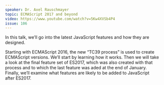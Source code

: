 ```yaml
---
speaker: Dr. Axel Rauschmayer
topic: ECMAScript 2017 and beyond
video: https://www.youtube.com/watch?v=5Kw4XVSb4P4
issue: 106
---
```


In this talk, we’ll go into the latest JavaScript features and how they are designed.

Starting with ECMAScript 2016, the new “TC39 process” is used to create ECMAScript versions. We’ll start by learning how it works. Then we will take a look at the final feature set of ES2017, which was also created with that process and to which the last feature was aded at the end of January. Finally, we’ll examine what features are likely to be added to JavaScript after ES2017.

